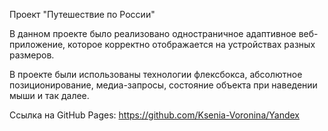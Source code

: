 Проект "Путешествие по России"

В данном проекте было реализовано одностраничное адаптивное веб-приложение, которое корректно отображается на устройствах разных размеров.

В проекте были использованы технологии флексбокса, абсолютное позиционирование, медиа-запросы, состояние объекта при наведении мыши и так далее.

Ссылка на GitHub Pages:
https://github.com/Ksenia-Voronina/Yandex
